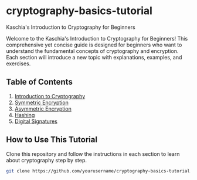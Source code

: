# cryptography-basics-tutorial
Kaschia's Introduction to Cryptography for Beginners

Welcome to the Kaschia's Introduction to Cryptography for Beginners! This comprehensive yet concise guide is designed for beginners who want to understand the fundamental concepts of cryptography and encryption. Each section will introduce a new topic with explanations, examples, and exercises.

## Table of Contents

1. [Introduction to Cryptography](01-introduction/README.md)
2. [Symmetric Encryption](02-symmetric-encryption/README.md)
3. [Asymmetric Encryption](03-asymmetric-encryption/README.md)
4. [Hashing](04-hashing/README.md)
5. [Digital Signatures](05-digital-signatures/README.md)

## How to Use This Tutorial

Clone this repository and follow the instructions in each section to learn about cryptography step by step. 

```bash
git clone https://github.com/yourusername/cryptography-basics-tutorial.git
